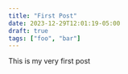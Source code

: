 ```yaml
---
title: "First Post"
date: 2023-12-29T12:01:19-05:00
draft: true
tags: ["foo", "bar"]
---
```


This is my very first post
